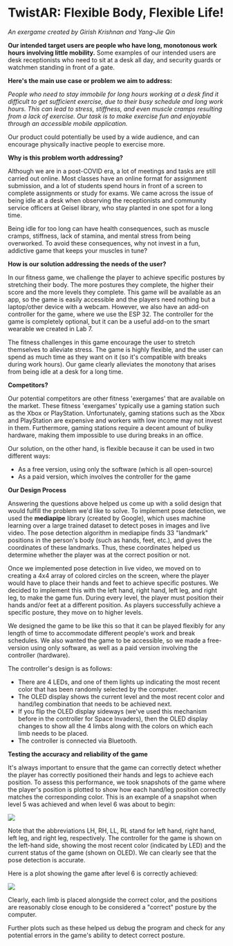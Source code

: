 # TwistAR: Flexible Body, Flexible Life!

*An exergame created by Girish Krishnan and Yang-Jie Qin*

__Our intended target users are people who have long, monotonous work hours involving little mobility.__ Some examples of our intended users are desk receptionists who need to sit at a desk all day, and security guards or watchmen standing in front of a gate.

__Here's the main use case or problem we aim to address:__

_People who need to stay immobile for long hours working at a desk find it difficult to get sufficient exercise, due to their busy schedule and long work hours. This can lead to stress, stiffness, and even muscle cramps resulting from a lack of exercise. Our task is to make exercise fun and enjoyable through an accessible mobile application._

Our product could potentially be used by a wide audience, and can encourage physically inactive people to exercise more. 

__Why is this problem worth addressing?__

Although we are in a post-COVID era, a lot of meetings and tasks are still carried out online. Most classes have an online format for assignment submission, and a lot of students spend hours in front of a screen to complete assignments or study for exams. We came across the issue of being idle at a desk when observing the receptionists and community service officers at Geisel library, who stay planted in one spot for a long time.

Being idle for too long can have health consequences, such as muscle cramps, stiffness, lack of stamina, and mental stress from being overworked. To avoid these consequences, why not invest in a fun, addictive game that keeps your muscles in tune?

__How is our solution addressing the needs of the user?__

In our fitness game, we challenge the player to achieve specific postures by stretching their body. The more postures they complete, the higher their score and the more levels they complete. This game will be available as an app, so the game is easily accessible and the players need nothing but a laptop/other device with a webcam. However, we also have an add-on controller for the game, where we use the ESP 32. The controller for the game is completely optional, but it can be a useful add-on to the smart wearable we created in Lab 7.

The fitness challenges in this game encourage the user to stretch themselves to alleviate stress. The game is highly flexible, and the user can spend as much time as they want on it (so it's compatible with breaks during work hours). Our game clearly alleviates the monotony that arises from being idle at a desk for a long time.

__Competitors?__

Our potential competitors are other fitness 'exergames' that are available on the market. These fitness 'exergames' typically use a gaming station such as the Xbox or PlayStation. Unfortunately, gaming stations such as the Xbox and PlayStation are expensive and workers with low income may not invest in them. Furthermore, gaming stations require a decent amount of bulky hardware, making them impossible to use during breaks in an office.

Our solution, on the other hand, is flexible because it can be used in two different ways:

* As a free version, using only the software (which is all open-source)
* As a paid version, which involves the controller for the game

__Our Design Process__

Answering the questions above helped us come up with a solid design that would fulfill the problem we'd like to solve. To implement pose detection, we used the __mediapipe__ library (created by Google), which uses machine learning over a large trained dataset to detect poses in images and live video. The pose detection algorithm in mediapipe finds 33 "landmark" positions in the person's body (such as hands, feet, etc.), and gives the coordinates of these landmarks. Thus, these coordinates helped us determine whether the player was at the correct position or not.

Once we implemented pose detection in live video, we moved on to creating a 4x4 array of colored circles on the screen, where the player would have to place their hands and feet to achieve specific postures. We decided to implement this with the left hand, right hand, left leg, and right leg, to make the game fun. During every level, the player must position their hands and/or feet at a different position. As players successfully achieve a specific posture, they move on to higher levels.

We designed the game to be like this so that it can be played flexibly for any length of time to accommodate different people's work and break schedules. We also wanted the game to be accessible, so we made a free-version using only software, as well as a paid version involving the controller (hardware).

The controller's design is as follows:

* There are 4 LEDs, and one of them lights up indicating the most recent color that has been randomly selected by the computer.
* The OLED display shows the current level and the most recent color and hand/leg combination that needs to be achieved next.
* If you flip the OLED display sideways (we've used this mechanism before in the controller for Space Invaders), then the OLED display changes to show all the 4 limbs along with the colors on which each limb needs to be placed.
* The controller is connected via Bluetooth.


__Testing the accuracy and reliability of the game__

It's always important to ensure that the game can correctly detect whether the player has correctly positioned their hands and legs to achieve each position. To assess this performance, we took snapshots of the game where the player's position is plotted to show how each hand/leg position correctly matches the corresponding color. This is an example of a snapshot when level 5 was achieved and when level 6 was about to begin:

![](images/plot1_showinglevels.png)

Note that the abbreviations LH, RH, LL, RL stand for left hand, right hand, left leg, and right leg, respectively. The controller for the game is shown on the left-hand side, showing the most recent color (indicated by LED) and the current status of the game (shown on OLED). We can clearly see that the pose detection is accurate. 

Here is a plot showing the game after level 6 is correctly achieved:

![](images/plot2_level6completed.png)

Clearly, each limb is placed alongside the correct color, and the positions are reasonably close enough to be considered a "correct" posture by the computer. 

Further plots such as these helped us debug the program and check for any potential errors in the game's ability to detect correct posture.